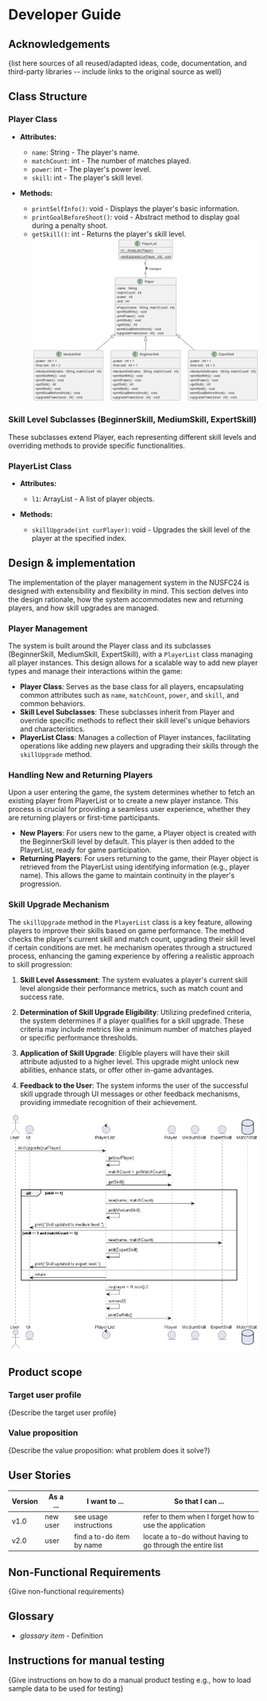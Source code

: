 # Developer Guide

## Acknowledgements

{list here sources of all reused/adapted ideas, code, documentation, and third-party libraries -- include links to the original source as well}

## Class Structure

### Player Class

- **Attributes:**
    - `name`: String - The player's name.
    - `matchCount`: int - The number of matches played.
    - `power`: int - The player's power level.
    - `skill`: int - The player's skill level.

- **Methods:**
    - `printSelfInfo()`: void - Displays the player's basic information.
    - `printGoalBeforeShoot()`: void - Abstract method to display goal during a penalty shoot.
    - `getSkill()`: int - Returns the player's skill level.
      ![UML Class Diagram](../umlDiagram/player.png) 
### Skill Level Subclasses (BeginnerSkill, MediumSkill, ExpertSkill)

These subclasses extend Player, each representing different skill levels and overriding methods to provide specific functionalities.

### PlayerList Class

- **Attributes:**
    - `l1`: ArrayList<Player> - A list of player objects.

- **Methods:**
    - `skillUpgrade(int curPlayer)`: void - Upgrades the skill level of the player at the specified index.


## Design & implementation

The implementation of the player management system in the NUSFC24 is designed with extensibility and flexibility in mind. This section delves into the design rationale, how the system accommodates new and returning players, and how skill upgrades are managed.

### Player Management

The system is built around the Player class and its subclasses (BeginnerSkill, MediumSkill, ExpertSkill), with a `PlayerList` class managing all player instances. This design allows for a scalable way to add new player types and manage their interactions within the game:

- **Player Class**: Serves as the base class for all players, encapsulating common attributes such as `name`, `matchCount`, `power`, and `skill`, and common behaviors.
- **Skill Level Subclasses**: These subclasses inherit from Player and override specific methods to reflect their skill level's unique behaviors and characteristics.
- **PlayerList Class**: Manages a collection of Player instances, facilitating operations like adding new players and upgrading their skills through the `skillUpgrade` method.

### Handling New and Returning Players

Upon a user entering the game, the system determines whether to fetch an existing player from PlayerList or to create a new player instance. This process is crucial for providing a seamless user experience, whether they are returning players or first-time participants.

- **New Players**: For users new to the game, a Player object is created with the BeginnerSkill level by default. This player is then added to the PlayerList, ready for game participation.
- **Returning Players**: For users returning to the game, their Player object is retrieved from the PlayerList using identifying information (e.g., player name). This allows the game to maintain continuity in the player's progression.

### Skill Upgrade Mechanism

The `skillUpgrade` method in the `PlayerList` class is a key feature, allowing players to improve their skills based on game performance. The method checks the player's current skill and match count, upgrading their skill level if certain conditions are met.
he mechanism operates through a structured process, enhancing the gaming experience by offering a realistic approach to skill progression:

1. **Skill Level Assessment**: The system evaluates a player's current skill level alongside their performance metrics, such as match count and success rate.

2. **Determination of Skill Upgrade Eligibility**: Utilizing predefined criteria, the system determines if a player qualifies for a skill upgrade. These criteria may include metrics like a minimum number of matches played or specific performance thresholds.

3. **Application of Skill Upgrade**: Eligible players will have their skill attribute adjusted to a higher level. This upgrade might unlock new abilities, enhance stats, or offer other in-game advantages.

4. **Feedback to the User**: The system informs the user of the successful skill upgrade through UI messages or other feedback mechanisms, providing immediate recognition of their achievement.

![UML Class Diagram](../umlDiagram/updateSkill.png)
## Product scope
### Target user profile

{Describe the target user profile}

### Value proposition

{Describe the value proposition: what problem does it solve?}

## User Stories

|Version| As a ... | I want to ... | So that I can ...|
|--------|----------|---------------|------------------|
|v1.0|new user|see usage instructions|refer to them when I forget how to use the application|
|v2.0|user|find a to-do item by name|locate a to-do without having to go through the entire list|

## Non-Functional Requirements

{Give non-functional requirements}

## Glossary

* *glossary item* - Definition

## Instructions for manual testing

{Give instructions on how to do a manual product testing e.g., how to load sample data to be used for testing}
